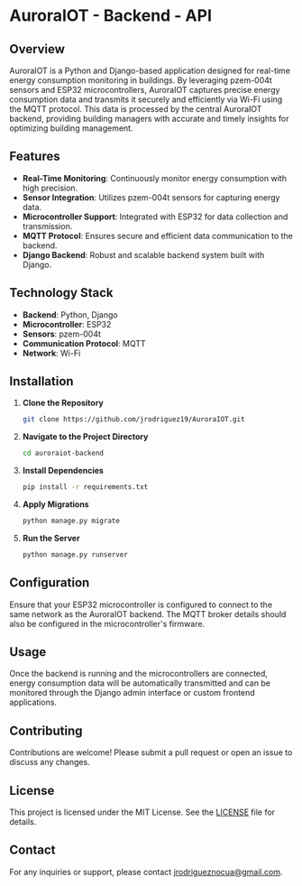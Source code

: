 # AuroraIOT - Backend - API

## Overview

AuroraIOT is a Python and Django-based application designed for real-time energy consumption monitoring in buildings. By leveraging pzem-004t sensors and ESP32 microcontrollers, AuroraIOT captures precise energy consumption data and transmits it securely and efficiently via Wi-Fi using the MQTT protocol. This data is processed by the central AuroraIOT backend, providing building managers with accurate and timely insights for optimizing building management.

## Features

- **Real-Time Monitoring**: Continuously monitor energy consumption with high precision.
- **Sensor Integration**: Utilizes pzem-004t sensors for capturing energy data.
- **Microcontroller Support**: Integrated with ESP32 for data collection and transmission.
- **MQTT Protocol**: Ensures secure and efficient data communication to the backend.
- **Django Backend**: Robust and scalable backend system built with Django.

## Technology Stack

- **Backend**: Python, Django
- **Microcontroller**: ESP32
- **Sensors**: pzem-004t
- **Communication Protocol**: MQTT
- **Network**: Wi-Fi

## Installation

1. **Clone the Repository**

   ```bash
   git clone https://github.com/jrodriguez19/AuroraIOT.git
   ```

2. **Navigate to the Project Directory**

   ```bash
   cd auroraiot-backend
   ```

3. **Install Dependencies**

   ```bash
   pip install -r requirements.txt
   ```

4. **Apply Migrations**

   ```bash
   python manage.py migrate
   ```

5. **Run the Server**

   ```bash
   python manage.py runserver
   ```

## Configuration

Ensure that your ESP32 microcontroller is configured to connect to the same network as the AuroraIOT backend. The MQTT broker details should also be configured in the microcontroller's firmware.

## Usage

Once the backend is running and the microcontrollers are connected, energy consumption data will be automatically transmitted and can be monitored through the Django admin interface or custom frontend applications.

## Contributing

Contributions are welcome! Please submit a pull request or open an issue to discuss any changes.

## License

This project is licensed under the MIT License. See the [LICENSE](LICENSE) file for details.

## Contact

For any inquiries or support, please contact [jrodrigueznocua@gmail.com](mailto:your-email@example.com).
